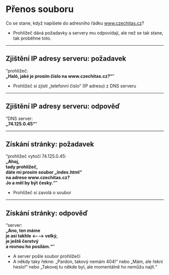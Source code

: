 <!-- .slide: data-state="c-slide-inter" -->

# Přenos souboru

Co se stane, když napíšete do adresního řádku www.czechitas.cz?

>>>
* Prohlížeč dává požadavky a servery mu odpovídají, ale než se tak stane, tak proběhne toto.

---

## Zjištění IP adresy serveru: požadavek

<p class=" c-text-left"><q>prohlížeč:<br><b>„Haló, jaké je prosím číslo na www.czechitas.cz?“</b></q></p>

>>>
* Prohlížeč si zjistí „telefonní&#0160;číslo“ (IP&#0160;adresu) z&#0160;DNS&#0160;serveru

---

## Zjištění IP adresy serveru: odpověď

<p class=" c-text-right"><q>DNS server:<br><b>„74.125.0.45“</b></q></p>

---

## Získání stránky: požadavek

<p class=" c-text-left"><q>prohlížeč vytočí 74.125.0.45:<br><b>„Ahoj,<br> tady prohlížeč,<br> dáte mi prosím soubor „index.html“<br> na adrese www.czechitas.cz?<br>Jo a měl by být česky.“</b></q></p>

>>>
* Prohlížeč si zavolá o&#0160;soubor

---

## Získání stránky: odpověď

<p class=" c-text-right"><q>server:<br><b>„Ano, ten máme<br> je asi takhle ⟵⟶ velký,<br>je ještě čerstvý <br>a rovnou ho posílám.“</b></q></p>

>>>
* A server pošle soubor prohlížeči
* A někdy taky řekne: „Pardon, takový nemám 404!“ nebo „Mám, ale řekni heslo!“ nebo „Takovej tu někde byl, ale momentálně ho nemůžu najít.“
